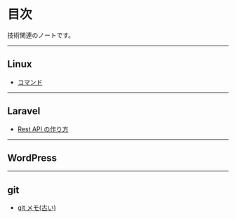 # 目次

技術関連のノートです。

---

## Linux

- [コマンド](./linux/commands.md)

---

## Laravel

- [Rest API の作り方](./laravel/rest_api_project.md)

---

## WordPress

---

## git

- [git メモ(古い)](./git_note/gitMemo.md)
